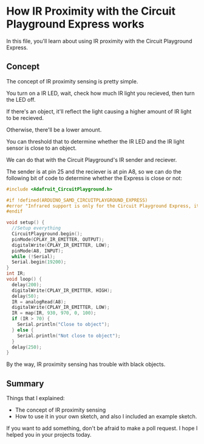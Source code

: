# How IR Proximity with the Circuit Playground Express works

In this file, you'll learn about using IR proximity with the Circuit Playground Express.

## Concept

The concept of IR proximity sensing is pretty simple.

You turn on a IR LED, wait, check how much IR light you recieved, then turn the LED off.

If there's an object, it'll reflect the light causing a higher amount of IR light to be recieved.

Otherwise, there'll be a lower amount.

You can threshold that to determine whether the IR LED and the IR light sensor is close to an object.

We can do that with the Circuit Playground's IR sender and reciever.

The sender is at pin 25 and the reciever is at pin A8, so we can do the following bit of code to determine whether
the Express is close or not:

```c++
#include <Adafruit_CircuitPlayground.h>

#if !defined(ARDUINO_SAMD_CIRCUITPLAYGROUND_EXPRESS)
#error "Infrared support is only for the Circuit Playground Express, it doesn't work with the Classic version"
#endif

void setup() {
  //Setup everything
  CircuitPlayground.begin();
  pinMode(CPLAY_IR_EMITTER, OUTPUT);
  digitalWrite(CPLAY_IR_EMITTER, LOW);
  pinMode(A8, INPUT);
  while (!Serial);
  Serial.begin(19200);
}
int IR;
void loop() {
  delay(200);
  digitalWrite(CPLAY_IR_EMITTER, HIGH);
  delay(50);
  IR = analogRead(A8);
  digitalWrite(CPLAY_IR_EMITTER, LOW);
  IR = map(IR, 930, 970, 0, 100);
  if (IR > 70) {
    Serial.println("Close to object");
  } else {
    Serial.println("Not close to object");
  }
  delay(250);
}
```

By the way, IR proximity sensing has trouble with black objects.

## Summary
Things that I explained:
+ The concept of IR proximity sensing
+ How to use it in your own sketch, and also I included an example sketch.

If you want to add something, don't be afraid to make a poll request.
I hope I helped you in your projects today.
